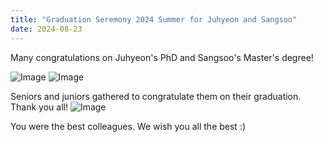 ```yaml
---
title: "Graduation Seremony 2024 Summer for Juhyeon and Sangsoo"
date: 2024-08-23
---
```


Many congratulations on Juhyeon's PhD and Sangsoo's Master's degree!

![Image](//bspl.korea.ac.kr/Board/Lab_News/2024/Graduation_Seremony_240823_Juhyeon_Sangsoo.JPG)
![Image](//bspl.korea.ac.kr/Board/Lab_News/2024/Graduation_Poster_240823_Juhyeon_Sangsoo.JPG)

Seniors and juniors gathered to congratulate them on their graduation. Thank you all!
![Image](//bspl.korea.ac.kr/Board/Lab_News/2024/Graduation_Party2_240823_Juhyeon_Sangsoo.JPG)


You were the best colleagues. We wish you all the best :)
